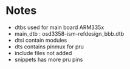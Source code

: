 # Notes
- dtbs used for main board ARM335x
- main_dtb : osd3358-ism-refdesign_bbb.dtb
- dtsi contain modules
- dts contains pinmux for pru 
- include files not added
- snippets has more pru pins
